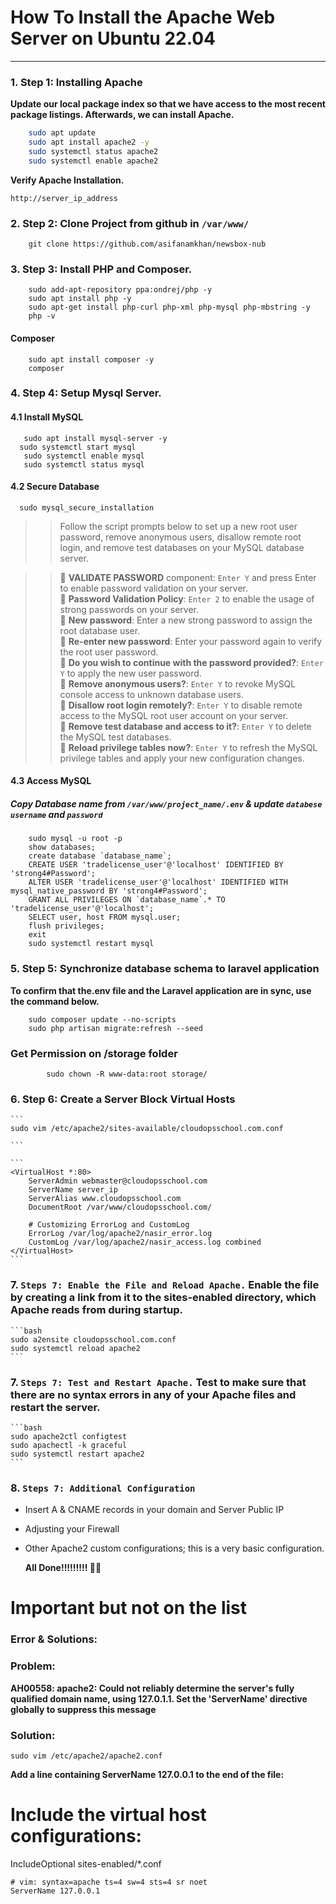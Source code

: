 # How To Install the Apache Web Server on Ubuntu 22.04
***
### 1. **Step 1: Installing Apache**
   **Update our local package index so that we have access to the most recent package listings. Afterwards, we can install Apache.**

```bash
    sudo apt update
    sudo apt install apache2 -y
    sudo systemctl status apache2
    sudo systemctl enable apache2
  ```
  **Verify Apache Installation.**
   ```
   http://server_ip_address
   ```
### 2. Step 2: Clone Project from github in `/var/www/`
```
	git clone https://github.com/asifanamkhan/newsbox-nub
```
### 3. Step 3: Install PHP and Composer.
```
	sudo add-apt-repository ppa:ondrej/php -y
	sudo apt install php -y
	sudo apt-get install php-curl php-xml php-mysql php-mbstring -y
 	php -v
```
#### Composer
```
  	sudo apt install composer -y
	composer
```

### 4. Step 4: Setup Mysql Server.
#### 4.1 Install MySQL
 ```
  	sudo apt install mysql-server -y
   sudo systemctl start mysql
 	sudo systemctl enable mysql
	sudo systemctl status mysql
```
#### 4.2 Secure Database
  ``` 
   	sudo mysql_secure_installation 
  ```
     
>> Follow the script prompts below to set up a new root user password, remove anonymous users, disallow remote root login, and remove test databases on your MySQL database server.
 
>>🔷 **VALIDATE PASSWORD** component: `Enter Y` and press Enter to enable password validation on your server.\
🔷 **Password Validation Policy**: `Enter 2` to enable the usage of strong passwords on your server.\
🔷 **New password**: Enter a new strong password to assign the root database user.\
🔷 **Re-enter new password**: Enter your password again to verify the root user password.\
🔷 **Do you wish to continue with the password provided?**: `Enter Y` to apply the new user password.\
🔷 **Remove anonymous users?**: `Enter Y` to revoke MySQL console access to unknown database users.\
🔷 **Disallow root login remotely?**: `Enter Y` to disable remote access to the MySQL root user account on your server.\
🔷 **Remove test database and access to it?**: `Enter Y` to delete the MySQL test databases.\
🔷 **Reload privilege tables now?**: `Enter Y` to refresh the MySQL privilege tables and apply your new configuration changes. 

#### 4.3 Access MySQL
##### Copy Database name from `/var/www/project_name/.env` & update `databese username` and `password` 
```
	sudo mysql -u root -p
	show databases;
	create database `database_name`;
	CREATE USER 'tradelicense_user'@'localhost' IDENTIFIED BY 'strong4#Password';
	ALTER USER 'tradelicense_user'@'localhost' IDENTIFIED WITH mysql_native_password BY 'strong4#Password';  
	GRANT ALL PRIVILEGES ON `database_name`.* TO 'tradelicense_user'@'localhost';
	SELECT user, host FROM mysql.user;
	flush privileges;
	exit
	sudo systemctl restart mysql
```
### 5. Step 5: Synchronize database schema to laravel application

**To confirm that the.env file and the Laravel application are in sync, use the command below.**
```
	sudo composer update --no-scripts
	sudo php artisan migrate:refresh --seed
```
 ### Get Permission on /storage folder
```
    	sudo chown -R www-data:root storage/
```

### 6. **Step 6: Create a Server Block Virtual Hosts**
    ```
    sudo vim /etc/apache2/sites-available/cloudopsschool.com.conf

    ```

    ```
    <VirtualHost *:80>
        ServerAdmin webmaster@cloudopsschool.com
        ServerName server_ip
        ServerAlias www.cloudopsschool.com
        DocumentRoot /var/www/cloudopsschool.com/

        # Customizing ErrorLog and CustomLog
        ErrorLog /var/log/apache2/nasir_error.log
        CustomLog /var/log/apache2/nasir_access.log combined
    </VirtualHost>
    ```

### 7. `Steps 7: Enable the File and Reload Apache.` Enable the file by creating a link from it to the sites-enabled directory, which Apache reads from during startup.
    ```bash
    sudo a2ensite cloudopsschool.com.conf
    sudo systemctl reload apache2
    ```

### 7. `Steps 7: Test and Restart Apache.` Test to make sure that there are no syntax errors in any of your Apache files and restart the server.
    ```bash
    sudo apache2ctl configtest
    sudo apachectl -k graceful
    sudo systemctl restart apache2
    ```

### 8. `Steps 7: Additional Configuration`

- Insert A & CNAME records in your domain and Server Public IP
- Adjusting your Firewall
- Other Apache2 custom configurations; this is a very basic configuration.
  
    **All Done!!!!!!!!! 🚀💥**

# Important but not on the list
### Error & Solutions:

### Problem: 
**AH00558: apache2: Could not reliably determine the server's fully qualified domain name, using 127.0.1.1. Set the 'ServerName' directive globally to suppress this message**

### Solution:  
```
sudo vim /etc/apache2/apache2.conf
```
**Add a line containing ServerName 127.0.0.1 to the end of the file:**
# Include the virtual host configurations:
IncludeOptional sites-enabled/*.conf

```
# vim: syntax=apache ts=4 sw=4 sts=4 sr noet
ServerName 127.0.0.1
```


 


